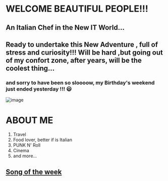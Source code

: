 # WELCOME BEAUTIFUL PEOPLE!!!
## An Italian Chef in the New IT World...
## Ready to undertake this New Adventure , full of stress and curiosity!!! Will be hard ,but going out of my confort zone, after years, will be the coolest thing...
### and sorry to have been so sloooow, my Birthday's weekend just ended yesterday !!! 😃 

![image](https://github.com/HerrDiddy/HerrDiddy/assets/152165745/c583ca2a-17d7-4dbf-8497-ae273750443f)


# ABOUT ME

1. Travel
2. Food lover, better if is Italian
3. PUNK N' Roll
4. Cinema
5. and more...

## [Song of the week](https://www.youtube.com/watch?v=2GQMIXGRjaw)


